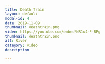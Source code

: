 ```yaml
---
title: Death Train
layout: default
modal-id: 4
date: 2019-11-09
thumbnail: deathtrain.png
video: https://youtube.com/embed/NR1u4-P-BPg
thumbnail: deathtrain.png
alt: River
category: video
description: 

---
```


